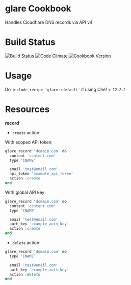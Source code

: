 glare Cookbook
====================

Handles Cloudflare DNS records via API v4


Build Status
============

[![Build Status](https://travis-ci.org/flywirecorp/glare-cookbook.svg?branch=master)](https://travis-ci.org/flywirecorp/glare-cookbook)
[![Code Climate](https://codeclimate.com/github/flywirecorp/glare-cookbook/badges/gpa.svg)](https://codeclimate.com/github/flywirecorp/glare-cookbook)
[![Cookbook Version](https://img.shields.io/cookbook/v/glare.svg)](https://supermarket.chef.io/cookbooks/glare)

Usage
=====

Do `include_recipe 'glare::default'` if using Chef `< 12.8.1`

Resources
=========

**record**

- `create` action:

With scoped API token:

```ruby
glare_record 'domain.com' do
  content 'content.com'
  type 'CNAME'

  email 'test@email.com'
  api_token 'example_api_token'
  action :create
end
```

With global API key:

```ruby
glare_record 'domain.com' do
  content 'content.com'
  type 'CNAME'

  email 'test@email.com'
  auth_key 'example_auth_key'
  action :create
end
```

- `delete` action:

```ruby
glare_record 'domain.com' do
  type 'CNAME'

  email 'test@email.com'
  auth_key 'example_auth_key'
  action :delete
end
```
